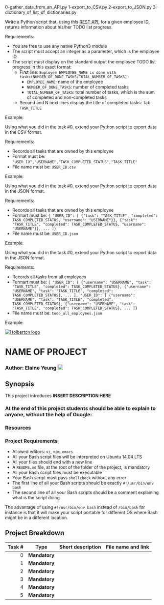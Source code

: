 0-gather_data_from_an_API.py
1-export_to_CSV.py
2-export_to_JSON.py
3-dictionary_of_list_of_dictionaries.py
<!-- Task Body -->
  <p>Write a Python script that, using this <a href="https://jsonplaceholder.typicode.com/">REST API</a>, for a given employee ID, returns information about his/her TODO list progress.</p>

<p>Requirements:</p>

<ul>
<li>You are free to use any native Python3 module</li>
<li>The script must accept an integer as a parameter, which is the employee ID</li>
<li>The script must display on the standard output the employee TODO list progress in this exact format:

<ul>
<li>First line: <code>Employee EMPLOYEE_NAME is done with tasks(NUMBER_OF_DONE_TASKS/TOTAL_NUMBER_OF_TASKS):</code>

<ul>
<li><code>EMPLOYEE_NAME</code>: name of the employee</li>
<li><code>NUMBER_OF_DONE_TASKS</code>: number of completed tasks</li>
<li><code>TOTAL_NUMBER_OF_TASKS</code>: total number of tasks, which is the sum of completed and non-completed tasks</li>
</ul></li>
<li>Second and N next lines display the title of completed tasks: Tab <code>TASK_TITLE</code></li>
</ul></li>
</ul>

<p>Example:</p>

<!-- Task Body -->
  <p>Using what you did in the task #0, extend your Python script to export data in the CSV format.</p>

<p>Requirements:</p>

<ul>
<li>Records all tasks that are owned by this employee</li>
<li>Format must be: <code>&quot;USER_ID&quot;,&quot;USERNAME&quot;,&quot;TASK_COMPLETED_STATUS&quot;,&quot;TASK_TITLE&quot;</code></li>
<li>File name must be: <code>USER_ID.csv</code></li>
</ul>

<p>Example:</p>

<!-- Task Body -->
  <p>Using what you did in the task #0, extend your Python script to export data in the JSON format.</p>

<p>Requirements:</p>

<ul>
<li>Records all tasks that are owned by this employee</li>
<li>Formart must be: <code>{ &quot;USER_ID&quot;: [ {&quot;task&quot;: &quot;TASK_TITLE&quot;, &quot;completed&quot;: TASK_COMPLETED_STATUS, &quot;username&quot;: &quot;USERNAME&quot;}}, {&quot;task&quot;: &quot;TASK_TITLE&quot;, &quot;completed&quot;: TASK_COMPLETED_STATUS, &quot;username&quot;: &quot;USERNAME&quot;}}, ... ]}</code></li>
<li>File name must be: <code>USER_ID.json</code></li>
</ul>

<p>Example:</p>

<!-- Task Body -->
  <p>Using what you did in the task #0, extend your Python script to export data in the JSON format.</p>

<p>Requirements:</p>

<ul>
<li>Records all tasks from all employees</li>
<li>Formart must be: <code>{ &quot;USER_ID&quot;: [ {&quot;username&quot;: &quot;USERNAME&quot;, &quot;task&quot;: &quot;TASK_TITLE&quot;, &quot;completed&quot;: TASK_COMPLETED_STATUS}, {&quot;username&quot;: &quot;USERNAME&quot;, &quot;task&quot;: &quot;TASK_TITLE&quot;, &quot;completed&quot;: TASK_COMPLETED_STATUS}, ... ], &quot;USER_ID&quot;: [ {&quot;username&quot;: &quot;USERNAME&quot;, &quot;task&quot;: &quot;TASK_TITLE&quot;, &quot;completed&quot;: TASK_COMPLETED_STATUS}, {&quot;username&quot;: &quot;USERNAME&quot;, &quot;task&quot;: &quot;TASK_TITLE&quot;, &quot;completed&quot;: TASK_COMPLETED_STATUS}, ... ]}</code></li>
<li>File name must be: <code>todo_all_employees.json</code></li>
</ul>

<p>Example:</p>

[![Holberton logo](https://www.holbertonschool.com/assets/holberton-logo-1cc451260ca3cd297def53f2250a9794810667c7ca7b5fa5879a569a457bf16f.png)](https://www.holbertonschool.com/)
# NAME OF PROJECT

### Author: Elaine Yeung [<img src="https://user-images.githubusercontent.com/23224088/27935507-4e614b68-6260-11e7-8b20-d0352ef3ff53.png" height="18px"/>](https://twitter.com/egsy) 

## Synopsis
This project introduces **INSERT DESCRIPTION HERE**

### At the end of this project students should be able to explain to anyone, **without the help of Google**:

### Resources

### Project Requirements
-   Allowed editors: `vi`, `vim`, `emacs`
-   All your Bash script files will be interpreted on Ubuntu 14.04 LTS
-   All your files should end with a new line
-   A `README.md` file, at the root of the folder of the project, is mandatory
-   All your Bash script files must be executable
-   Your Bash script must pass `shellcheck` without any error
-   The first line of all your Bash scripts should be exactly `#!/usr/bin/env bash`
-   The second line of all your Bash scripts should be a comment explaining what is the script doing

The advantage of using `#!/usr/bin/env bash` instead of `/bin/bash` for instance is that it will make your script portable for different OS where Bash might be in a different location.

## Project Breakdown
Task # | Type | Short description | File name and link |
---: | --- | --- | --- |
0 | **Mandatory** | | 
1 | **Mandatory** | | 
2 | **Mandatory** | | 
3 | **Mandatory** | | 
4 | **Mandatory** | | 
5 | **Mandatory** | | 

